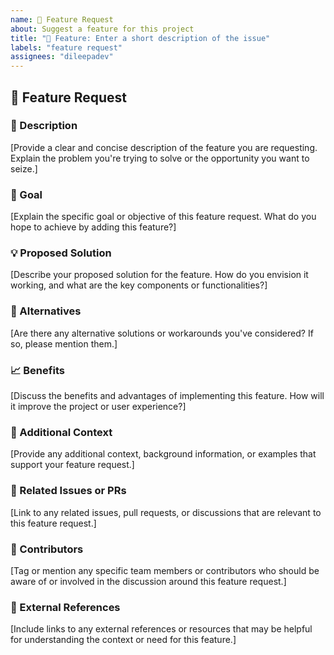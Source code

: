 ```yaml
---
name: 🌱 Feature Request
about: Suggest a feature for this project
title: "🌱 Feature: Enter a short description of the issue"
labels: "feature request"
assignees: "dileepadev"
---
```


## 🌱 Feature Request

### 📜 Description

[Provide a clear and concise description of the feature you are requesting. Explain the problem you're trying to solve or the opportunity you want to seize.]

### 🎯 Goal

[Explain the specific goal or objective of this feature request. What do you hope to achieve by adding this feature?]

### 💡 Proposed Solution

[Describe your proposed solution for the feature. How do you envision it working, and what are the key components or functionalities?]

### 🧩 Alternatives

[Are there any alternative solutions or workarounds you've considered? If so, please mention them.]

### 📈 Benefits

[Discuss the benefits and advantages of implementing this feature. How will it improve the project or user experience?]

### 💬 Additional Context

[Provide any additional context, background information, or examples that support your feature request.]

### 📌 Related Issues or PRs

[Link to any related issues, pull requests, or discussions that are relevant to this feature request.]

### 👥 Contributors

[Tag or mention any specific team members or contributors who should be aware of or involved in the discussion around this feature request.]

### 🔗 External References

[Include links to any external references or resources that may be helpful for understanding the context or need for this feature.]
